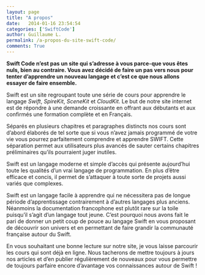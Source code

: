 ```yaml
---
layout: page
title: "A propos"
date:   2014-01-16 23:54:54
categories: ['SwiftCode']
author: Guillaume L.
permalink: /a-propos-du-site-swift-code/
comments: True
---
```


**Swift Code n’est pas un site qui s’adresse à vous parce-que vous êtes nuls, bien au contraire. Vous avez décidé de faire un pas vers nous pour tenter d’apprendre un nouveau langage et c’est ce que nous allons essayer de faire ensemble.**

Swift est un site regroupant toute une série de cours pour apprendre le langage *Swift*, *SpireKit*, *SceneKit* et *CloudKit*. Le but de notre site internet est de répondre à une demande croissante en offrant aux débutants et aux confirmés une formation complète et en Français.

Séparés en plusieurs chapitres et paragraphes distincts nos cours sont d’abord élaborés de tel sorte que si vous n’avez jamais programmé de votre vie vous pourrez parfaitement comprendre et apprendre SWIFT. Cette séparation permet aux utilisateurs plus avancés de sauter certains chapitres préliminaires qu’ils pourraient juger inutiles.

Swift est un langage moderne et simple d’accès qui présente aujourd’hui toute les qualités d’un vrai langage de programmation. En plus d’être efficace et concis, il permet de s’attaquer à toute sorte de projets aussi variés que complexes.

Swift est un langage facile à apprendre qui ne nécessitera pas de longue période d’apprentissage contrairement à d’autres langages plus anciens. Néanmoins la documentation francophone est plutôt rare sur la toile puisqu’il s’agit d’un langage tout jeune. C’est pourquoi nous avons fait le pari de donner un petit coup de pouce au langage Swift en vous proposant de découvrir son univers et en permettant de faire grandir la communauté française autour du Swift.

En vous souhaitant une bonne lecture sur notre site, je vous laisse parcourir les cours qui sont déjà en ligne. Nous tacherons de mettre toujours à jours nos articles et d’en publier régulièrement de nouveaux pour vous permettre de toujours parfaire encore d’avantage vos connaissances autour de Swift !